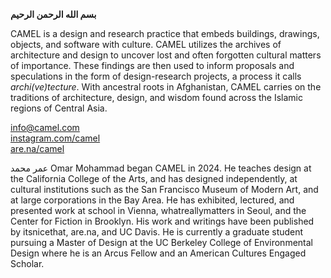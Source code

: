 **بسم الله الرحمن الرحيم**

CAMEL is a design and research practice that embeds buildings, drawings, objects, and software with culture. CAMEL utilizes the archives of architecture and design to uncover lost and often forgotten cultural matters of importance. These findings are then used to inform proposals and speculations in the form of design-research projects, a process it calls *archi(ve)tecture*. With ancestral roots in Afghanistan, CAMEL carries on the traditions of architecture, design, and wisdom found across the Islamic regions of Central Asia.

info@camel.com  
[instagram.com/camel](https://www.instagram.com/camlcorp/)  
[are.na/camel](https://www.are.na/camel-kfjwtzzxb8u/channels)  

عمر محمد Omar Mohammad began CAMEL in 2024. He teaches design at the California College of the Arts, and has designed independently, at cultural institutions such as the San Francisco Museum of Modern Art, and at large corporations in the Bay Area. He has exhibited, lectured, and presented work at school in Vienna, whatreallymatters in Seoul, and the Center for Fiction in Brooklyn. His work and writings have been published by itsnicethat, are.na, and UC Davis. He is currently a graduate student pursuing a Master of Design at the UC Berkeley College of Environmental Design where he is an Arcus Fellow and an American Cultures Engaged Scholar. 







